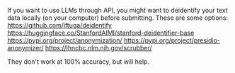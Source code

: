 
If you want to use LLMs through API, you might want to deidentify your text data locally (on your computer) before submitting. These are some options:
https://github.com/jftuga/deidentify
https://huggingface.co/StanfordAIMI/stanford-deidentifier-base
https://pypi.org/project/anonymization/
https://pypi.org/project/presidio-anonymizer/
https://lhncbc.nlm.nih.gov/scrubber/

They don't work at 100% accuracy, but will help. 